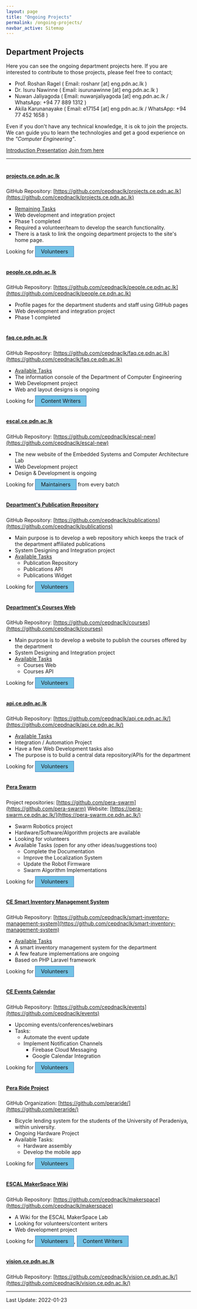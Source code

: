 ```yaml
---
layout: page
title: "Ongoing Projects"
permalink: /ongoing-projects/
navbar_active: Sitemap
---
```

<style>
    .badge{
        padding: 5px 15px;
        background-color: #74c3e6 !important;
        border: 1px solid rgb(61, 120, 190);
        font-size: 11pt !important;
    }

    h4{
        text-decoration: underline;
        padding-top: 18px;
        padding-bottom: 6px!important;
    }
</style>

## Department Projects

Here you can see the ongoing department projects here. If you are interested to contribute to those projects, please feel free to contact;
- Prof. Roshan Ragel ( Email: roshanr [at] eng.pdn.ac.lk )
- Dr. Isuru Nawinne ( Email: isurunawinne [at] eng.pdn.ac.lk )
- Nuwan Jaliyagoda ( Email: nuwanjaliyagoda [at] eng.pdn.ac.lk / WhatsApp: +94 77 889 1312 )
- Akila Karunanayake ( Email: e17154 [at] eng.pdn.ac.lk / WhatsApp: +94 77 452 1658 )

Even if you don't have any technical knowledge, it is ok to join the projects. We can guide you to learn the technologies and get a good experience on the *"Computer Engineering"*.


<a href="https://drive.google.com/file/d/1MZB5VYSGdWubXHoyhGK39jcBa2i8xIem/view?usp=sharing" class="btn btn-lg btn-primary p-2" target="_blank">Introduction Presentation</a> <a href="https://docs.google.com/spreadsheets/d/1P-bN5QJ3V0ACXlo03uMLFZTQFS4a0qsOswSWnv90Yvg/edit?usp=sharing" class="btn btn-lg btn-primary p-2 mx-2" target="_blank">Join from  here</a>

---

#### projects.ce.pdn.ac.lk
GitHub Repository: [https://github.com/cepdnaclk/projects.ce.pdn.ac.lk](https://github.com/cepdnaclk/projects.ce.pdn.ac.lk)

- [Remaining Tasks](https://github.com/cepdnaclk/projects.ce.pdn.ac.lk/issues)
- Web development and integration project
- Phase 1 completed
- Required a volunteer/team to develop the search functionality.
- There is a task to link the ongoing department projects to the site's home page.

Looking for <span class="badge">Volunteers</span>

#### people.ce.pdn.ac.lk
GitHub Repository: [https://github.com/cepdnaclk/people.ce.pdn.ac.lk](https://github.com/cepdnaclk/people.ce.pdn.ac.lk)

- Profile pages for the department students and staff using GitHub pages
- Web development and integration project
- Phase 1 completed

#### faq.ce.pdn.ac.lk
GitHub Repository: [https://github.com/cepdnaclk/faq.ce.pdn.ac.lk](https://github.com/cepdnaclk/faq.ce.pdn.ac.lk)

- [Available Tasks](https://github.com/cepdnaclk/faq.ce.pdn.ac.lk/issues)
- The information console of the Department of Computer Engineering
- Web Development project
- Web and layout designs is ongoing

Looking for <span class="badge">Content Writers</span>

#### escal.ce.pdn.ac.lk
GitHub Repository: [https://github.com/cepdnaclk/escal-new](https://github.com/cepdnaclk/escal-new)

- The new website of the Embedded Systems and Computer Architecture Lab
- Web Development project
- Design & Development is ongoing

Looking for <span class="badge">Maintainers</span> from every batch


#### Department's Publication Repository
GitHub Repository: [https://github.com/cepdnaclk/publications](https://github.com/cepdnaclk/publications)
- Main purpose is to develop a web repository which keeps the track of the department affiliated publications
- System Designing and Integration project
- [Available Tasks](https://github.com/cepdnaclk/publications/issues)
    - Publication Repository
    - Publications API
    - Publications Widget

Looking for <span class="badge">Volunteers</span>

#### Department's Courses Web
GitHub Repository: [https://github.com/cepdnaclk/courses](https://github.com/cepdnaclk/courses)
- Main purpose is to develop a website to publish the courses offered by the department
- System Designing and Integration project
- [Available Tasks](https://github.com/cepdnaclk/courses/issues)
    - Courses Web
    - Courses API

Looking for <span class="badge">Volunteers</span>

#### api.ce.pdn.ac.lk
GitHub Repository: [https://github.com/cepdnaclk/api.ce.pdn.ac.lk/](https://github.com/cepdnaclk/api.ce.pdn.ac.lk/)

- [Available Tasks](https://github.com/cepdnaclk/api.ce.pdn.ac.lk/issues)
- Integration / Automation Project
- Have a few Web Development tasks also
- The purpose is to build a central data repository/APIs for the department

Looking for <span class="badge">Volunteers</span>

#### Pera Swarm
Project repositories: [https://github.com/pera-swarm](https://github.com/pera-swarm)
Website: [https://pera-swarm.ce.pdn.ac.lk/](https://pera-swarm.ce.pdn.ac.lk/)

- Swarm Robotics project
- Hardware/Software/Algorithm projects are available
- Looking for volunteers
- Available Tasks (open for any other ideas/suggestions too)
    - Complete the Documentation
    - Improve the Localization System
    - Update the Robot Firmware
    - Swarm Algorithm Implementations

Looking for <span class="badge">Volunteers</span>

#### CE Smart Inventory Management System
GitHub Repository: [https://github.com/cepdnaclk/smart-inventory-management-system](https://github.com/cepdnaclk/smart-inventory-management-system)

- [Available Tasks](https://github.com/cepdnaclk/smart-inventory-management-system/issues)
- A smart inventory management system for the department
- A few feature implementations are ongoing
- Based on PHP Laravel framework

Looking for <span class="badge">Volunteers</span>

#### CE Events Calendar
GitHub Repository: [https://github.com/cepdnaclk/events](https://github.com/cepdnaclk/events)

- Upcoming events/conferences/webinars
- Tasks:
    - Automate the event update
    - Implement Notification Channels
        - Firebase Cloud Messaging
        - Google Calendar Integration

Looking for <span class="badge">Volunteers</span>

#### Pera Ride Project
GitHub Organization: [https://github.com/peraride/](https://github.com/peraride/)

- Bicycle lending system for the students of the University of Peradeniya, within university.
- Ongoing Hardware Project
- Available Tasks:
    - Hardware assembly
    - Develop the mobile app

Looking for <span class="badge">Volunteers</span>


#### ESCAL MakerSpace Wiki
GitHub Repository: [https://github.com/cepdnaclk/makerspace](https://github.com/cepdnaclk/makerspace)

- A Wiki for the ESCAL MakerSpace Lab
- Looking for volunteers/content writers
- Web development project

Looking for <span class="badge">Volunteers</span>, <span class="badge">Content Writers</span>


#### vision.ce.pdn.ac.lk
GitHub Repository: [https://github.com/cepdnaclk/vision.ce.pdn.ac.lk/](https://github.com/cepdnaclk/vision.ce.pdn.ac.lk/)

<!-- Looking for <span class="badge">Maintainers</span> from every batch -->


---
Last Update: 2022-01-23
